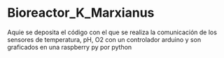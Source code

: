 # Bioreactor_K_Marxianus
Aquie se deposita el código con el que se realiza la comunicación de los sensores de temperatura, pH, O2 con un controlador arduino y son graficados en una raspberry py por python
